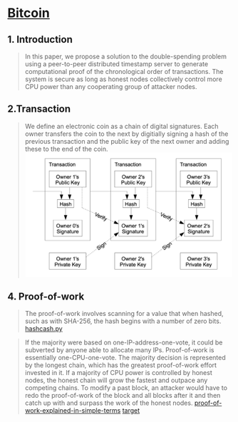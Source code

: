 # [Bitcoin](https://bitcoin.org/bitcoin.pdf)

## 1. Introduction
> In this paper, we propose a solution to the double-spending problem using a peer-to-peer distributed timestamp server to generate computational proof of the chronological order of transactions. The system is secure as long as honest nodes collectively control more CPU power than any cooperating group of attacker nodes.

## 2.Transaction
> We define an electronic coin as a chain of digital signatures. Each owner transfers the coin to the next by digitially signing a hash of the previous transaction and the public key of the next owner and adding these to the end of the coin.
> ![](img/t.png)

## 4. Proof-of-work
> The proof-of-work involves scanning for a value that when hashed, such as with SHA-256, the hash begins with a number of zero bits.
[hashcash.py](hashcash.py)

> If the majority were based on one-IP-address-one-vote, it could be subverted by anyone able to allocate many IPs. Proof-of-work is essentially one-CPU-one-vote. The majority decision is represented by the longest chain, which has the greatest proof-of-work effort invested in it. If a majority of CPU power is controlled by honest nodes, the honest chain will grow the fastest and outpace any competing chains. To modify a past block, an attacker would have to redo the proof-of-work of the block and all blocks after it and then catch up with and surpass the work of the honest nodes.
[proof-of-work-explained-in-simple-terms](https://chainbulletin.com/proof-of-work-explained-in-simple-terms/)
[target](https://learnmeabitcoin.com/technical/target)